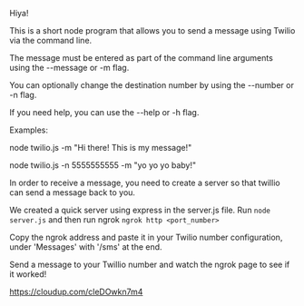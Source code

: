 Hiya!

This is a short node program that allows you to send a message using Twilio via the command line.

The message must be entered as part of the command line arguments using the --message or -m flag.

You can optionally change the destination number by using the --number or -n flag.

If you need help, you can use the --help or -h flag.


Examples:

node twilio.js -m "Hi there! This is my message!"

node twilio.js -n 5555555555 -m "yo yo yo baby!"

In order to receive a message, you need to create a server so that twillio can send a message back to you.

We created a quick server using express in the server.js file. Run `node server.js` and then run ngrok `ngrok http <port_number>`

Copy the ngrok address and paste it in your Twilio number configuration, under 'Messages' with '/sms' at the end. 

Send a message to your Twillio number and watch the ngrok page to see if it worked!

https://cloudup.com/cleDOwkn7m4

